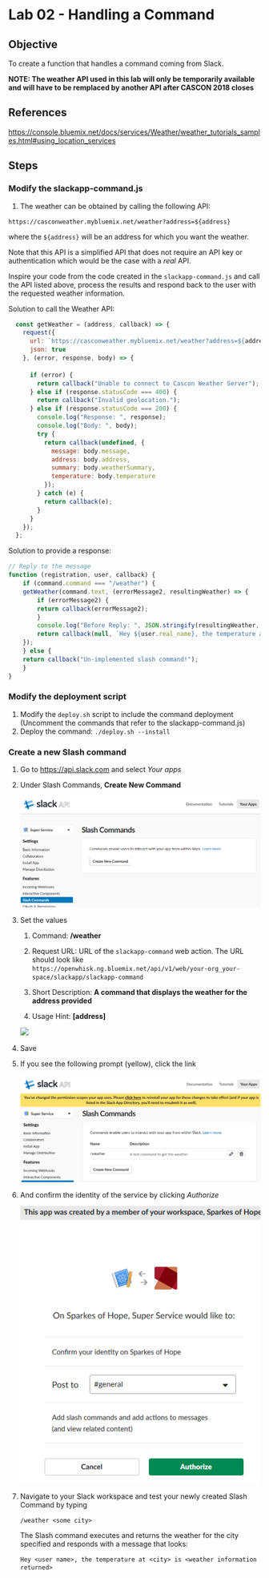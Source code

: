 # Lab 02 - Handling a Command

## Objective

To create a function that handles a command coming from Slack.

**NOTE: The weather API used in this lab will only be temporarily available and will have to be remplaced by another API after CASCON 2018 closes**

## References

https://console.bluemix.net/docs/services/Weather/weather_tutorials_samples.html#using_location_services

## Steps

### Modify the slackapp-command.js 

1. The weather can be obtained by calling the following API:

```
https://casconweather.mybluemix.net/weather?address=${address}
```

where the `${address}` will be an address for which you want the weather.

Note that this API is a simplified API that does not require an API key or authentication which would be the case with a *real* API.

Inspire your code from the code created in the `slackapp-command.js` and call the API listed above, process the results and respond back to the user with the requested weather information.

Solution to call the Weather API:
```javascript
  const getWeather = (address, callback) => {
    request({
      url: `https://casconweather.mybluemix.net/weather?address=${address}`,
      json: true
    }, (error, response, body) => {

      if (error) {
        return callback("Unable to connect to Cascon Weather Server");
      } else if (response.statusCode === 400) {
        return callback("Invalid geolocation.");
      } else if (response.statusCode === 200) {
        console.log("Response: ", response);
        console.log("Body: ", body);
        try {
          return callback(undefined, {
            message: body.message,
            address: body.address,
            summary: body.weatherSummary,
            temperature: body.temperature
          });
        } catch (e) {
          return callback(e);
        }
      }
    });
  };
```

Solution to provide a response:
```javascript
// Reply to the message
function (registration, user, callback) {
    if (command.command === "/weather") {
    getWeather(command.text, (errorMessage2, resultingWeather) => {
        if (errorMessage2) {
        return callback(errorMessage2);
        }
        console.log("Before Reply: ", JSON.stringify(resultingWeather, undefined, 2));
        return callback(null, `Hey ${user.real_name}, the temperature at ${resultingWeather.address} is ${resultingWeather.summary} and ${resultingWeather.temperature} Celcius`);
    });
    } else {
    return callback("Un-implemented slash command!");
    }
}
```


### Modify the deployment script

1. Modify the `deploy.sh` script to include the command deployment
    (Uncomment the commands that refer to the slackapp-command.js)
1. Deploy the command: `./deploy.sh --install`


### Create a new Slash command <a name="create_new_command"></a>
1. Go to https://api.slack.com and select *Your apps*

1. Under Slash Commands, **Create New Command**

   ![](../xdocs/app-newcommand.png)

1. Set the values

   1. Command: **/weather**

   1. Request URL: URL of the `slackapp-command` web action. The URL should look like `https://openwhisk.ng.bluemix.net/api/v1/web/your-org_your-space/slackapp/slackapp-command`

   1. Short Description: **A command that displays the weather for the address provided**

   1. Usage Hint: **[address]**

   ![](../xdocs/weather-command.png)

1. Save

1. If you see the following prompt (yellow), click the link

   ![](../xdocs/app-permissionscopewarning.png)


1. And confirm the identity of the service by clicking *Authorize*

    ![](../xdocs/app-confirmidentity.png)

1. Navigate to your Slack workspace and test your newly created Slash Command by typing

   ```
   /weather <some city>
   
   ```
   The Slash command executes and returns the weather for the city specified and responds with a message that looks:
   
   ```
   Hey <user name>, the temperature at <city> is <weather information returned>
   
   ```
   
